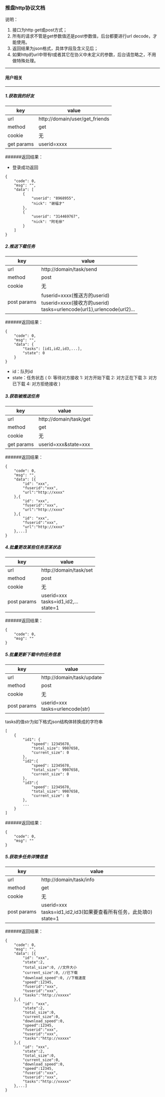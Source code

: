 ### 推盘http协议文档

说明：

1. 接口为http get或post方式；
2. 所有的请求不管是get参数值还是post参数值，后台都要进行url decode，才能使用。
4. 返回结果为json格式，具体字段及含义见后；
5. 如果http的url中带有t或者其它在协义中未定义的参数，后台请忽略之，不用做特殊处理。

---

#### 用户相关

---

##### 1.获取我的好友

| key | value |
| --- | ----- |
| url | http://domain/user/get_friends |
| method | get |
| cookie | 无 |
| get params | userid=xxxx |

######返回结果：
* 登录成功返回

``` 
{
    "code": 0,
    "msg": "",
    "data": [
        {
            "userid": "8968955",
            "nick": "谢福才"
        },
        {
            "userid": "314469767",
            "nick": "阿毛徐"
        }
    ]
}
```

##### 2.推送下载任务

| key | value |
| --- | ----- |
| url | http://domain/task/send |
| method | post |
| cookie | 无 |
| post params | fuserid=xxxx(推送方的userid)<br/>tuserid=xxxx(接收方的userid)<br/>tasks=urlencode(url1),urlencode(url2)... |

######返回结果：

``` 
{
    "code": 0,
    "msg": "",
    "data": {
        "tasks": [id1,id2,id3,...],
        "state": 0
    }
}
```

* id：队列id
* state：任务状态 (
 0: 等待对方接收
 1: 对方开始下载
 2: 对方正在下载
 3: 对方已下载
 4: 对方拒绝接收 )
##### 3.获取被推送任务

| key | value |
| --- | ----- |
| url | http://domain/task/get |
| method | get |
| cookie | 无 |
| get params | userid=xxx&state=xxx|

######返回结果：

``` 
{
    "code": 0,
    "msg": "",
    "data": [{
        "id": "xxx",
        "fuserid":"xxx",
        "url":"http://xxxx"
    },{
        "id": "xxx",
        "fuserid":"xxx",
        "url":"http://xxxx"
    },{
        "id": "xxx",
        "fuserid":"xxx",
        "url":"http://xxxx"
    },...]
}
```

##### 4.批量更改某些任务至某状态

| key | value |
| --- | ----- |
| url | http://domain/task/set |
| method | post |
| cookie | 无 |
| post params | userid=xxx<br/>tasks=id1,id2,...<br/>state=1|

######返回结果：

``` 
{
    "code": 0,
    "msg": ""
}
```
	
##### 5.批量更新下载中的任务信息

| key | value |
| --- | ----- |
| url | http://domain/task/update |
| method | post |
| cookie | 无 |
| post params | userid=xxx<br/>tasks=urlencode(str)|

tasks的值str为如下格式json结构体转换成的字符串

```
[
    {
        "id1": {
            "speed": 12345678,
            "total_size": 9987658,
            "current_size": 0
        },
        "id2":{
            "speed": 12345678,
            "total_size": 9987658,
            "current_size": 0
        },
        "id3":{
            "speed": 12345678,
            "total_size": 9987658,
            "current_size": 0
        },
        ...
    }
]
```
######返回结果：

``` 
{
    "code": 0,
    "msg": ""
}
```

##### 5.获取多任务详情信息

| key | value |
| --- | ----- |
| url | http://domain/task/info |
| method | get |
| cookie | 无 |
| post params | userid=xxx<br/>tasks=id1,id2,id3(如果要查看所有任务，此处填0)<br/>state=1|

######返回结果：

``` 
{
    "code": 0,
    "msg": "",
    "data": [{
        "id": "xxx",
        "state":2,
        "total_size":0, //文件大小
        "current_size":0, //已下载
        "download_speed":0, //下载速度
        "speed":12345,
        "fuserid":"xxx",
        "tuserid":"xxx",
        "tasks":"http://xxxxx"
    },{
        "id": "xxx",
        "state":2,
        "total_size":0,
        "current_size":0,
        "download_speed":0,
        "speed":12345,
        "fuserid":"xxx",
        "tuserid":"xxx",
        "tasks":"http://xxxxx"
    },{
        "id": "xxx",
        "state":2,
        "total_size":0,
        "current_size":0,
        "download_speed":0,
        "speed":12345,
        "fuserid":"xxx",
        "tuserid":"xxx",
        "tasks":"http://xxxxx"
    },...]
}
```